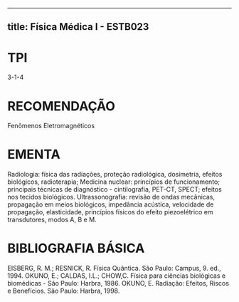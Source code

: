 
---
title: Física Médica I - ESTB023 
---

# TPI

3-1-4

# RECOMENDAÇÃO

Fenômenos Eletromagnéticos

# EMENTA

Radiologia: física das radiações, proteção radiológica, dosimetria, efeitos biológicos, radioterapia; Medicina nuclear: princípios de funcionamento; principais técnicas de diagnóstico - cintilografia, PET-CT, SPECT; efeitos nos tecidos biológicos. Ultrassonografia: revisão de ondas mecânicas, propagação em meios biológicos, impedância acústica, velocidade de propagação, elasticidade, princípios físicos do efeito piezoelétrico em transdutores, modos A, B e M.

# BIBLIOGRAFIA BÁSICA

EISBERG, R. M.; RESNICK, R. Física Quântica. São Paulo: Campus, 9. ed., 1994.
OKUNO, E.; CALDAS, I.L.; CHOW,C. Física para ciências biológicas e biomédicas - São Paulo: Harbra, 1986.
OKUNO, E. Radiação: Efeitos, Riscos e Benefícios. São Paulo: Harbra, 1998.
        